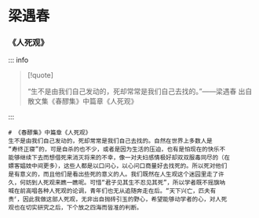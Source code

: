 # 梁遇春

### 《人死观》

::: info

> [!quote]
>
> “生不是由我们自己发动的，死却常常是我们自己去找的。”——梁遇春
> 出自散文集《春醪集》中篇章《人死观》

:::

```
# 《春醪集》中篇章《人死观》
生不是由我们自己发动的，死却常常是我们自己去找的。自然在世界上多数人是
“寿终正寝”的，可是自杀的也不少，或者是因为生活的压迫，也有是怕现在的快乐不
能够继续下去而想借死来消灭将来的不幸，像一对夫妇感情极好却双双服毒同尽的（在
嫖客娼妓中间更多），这些人都是以口问心，以心问口商量好去找死的。所以死对他们
是有意义的，而且他们是看出些死的意义的人。我们既然在人生观这个迷园里走了许
久，何妨到人死观来瞧一瞧呢。可惜“君子见其生不忍见其死”，所以学者既不摇旗呐
喊在前高唱各种人死观的论调，青年们也无从追随奔走在后。“天下兴亡，匹夫有
责〞，因此我做这部人死观，无非出自抛砖引玉的野心，希望能够动学者的心，对人死
观也在切实研究之后，下个放之四海而皆准的判断。
```
